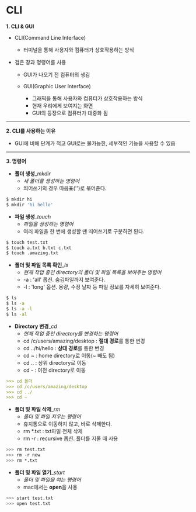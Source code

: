 # CLI



**1. CLI & GUI**

   - CLI(Command Line Interface)

     - 터미널을 통해 사용자와 컴퓨터가 상호작용하는 방식
- 검은 창과 명령어를 사용
     - GUI가 나오기 전 컴퓨터의 생김

     

   - GUI(Graphic User Interface)

     - 그래픽을 통해 사용자와 컴퓨터가 상호작용하는 방식
     - 현재 우리에게 보여지는 화면
     - GUI의 등장으로 컴퓨터가 대중화 됨

     

---

 

**2. CLI를 사용하는 이유**

   - GUI에 비해 단계가 적고 GUI로는 불가능한, 세부적인 기능을 사용할 수 있음



---



 **3. 명령어**

- **폴더 생성**_*mkdir*
     - *새 폴더를 생성하는 명령어*
     - 띄어쓰기의 경우 따옴표('')로 묶어준다.


```bash
$ mkdir hi
$ mkdir 'hi hello'
```



- **파일 생성**_*touch*
  - *파일을 생성하는 명령어*
  - 여러 파일을 한 번에 생성할 땐 띄어쓰기로 구분하면 된다. 

```bash
$ touch test.txt
$ touch a.txt b.txt c.txt
$ touch .amazing.txt
```



- **폴더 및 파일 목록 확인**_*ls*
     - *현재 작업 중인 directory의 폴더 및 파일 목록을 보여주는 명령어*
     - -a : 'all' 옵션. 숨김파일까지 보여준다.
     - -l : 'long' 옵션. 용량, 수정 날짜 등 파일 정보를 자세히 보여준다.

```bash
$ ls
$ ls -a
$ ls -a -l
$ ls -al
```



- **Directory 변경**_*cd*
     - *현재 작업 중인 directory를 변경하는 명령어*
     - cd /c/users/amazing/desktop : **절대 경로**를 통한 변경
     - cd ../hi/hello : **상대 경로**를 통한 변경
     - cd ~ : home directory로 이동(~ 빼도 됨)
     - cd .. : 상위 directory로 이동
     - cd - : 이전 directory로 이동

```markdown
>>> cd 폴더
>>> cd /c/users/amazing/desktop
>>> cd ../
>>> cd ~
```



- **폴더 및 파일 삭제**_*rm*
     - *폴더 및 파일 지우는 명령어*
     - 휴지통으로 이동하지 않고, 바로 삭제한다.
     - rm *.txt : txt파일 전체 삭제
     - rm -r : recursive 옵션. 폴더를 지울 때 사용

```bash
>>> rm test.txt
>>> rm -r new
>>> rm *.txt
```



- **폴더 및 파일 열기**_*start*
  - *폴더 및 파일을 여는 명령어*
  - mac에서는 **open**을 사용

```bash
>>> start test.txt
>>> open test.txt
```




